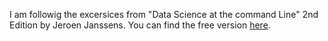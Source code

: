 I am followig the excersices from "Data Science at the command Line" 2nd Edition by Jeroen Janssens.
You can find the free version [here](https://jeroenjanssens.com/dsatcl/).
